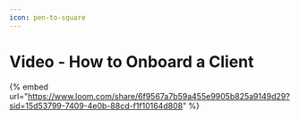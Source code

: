 ```yaml
---
icon: pen-to-square
---
```


# Video - How to Onboard a Client

{% embed url="https://www.loom.com/share/6f9567a7b59a455e9905b825a9149d29?sid=15d53799-7409-4e0b-88cd-f1f10164d808" %}
